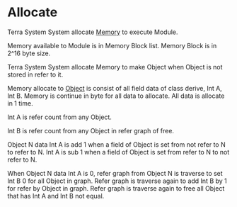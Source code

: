 # **Allocate**




Terra System System allocate [Memory](../../../Execute/System/Memory/a.md) to execute Module.



Memory available to Module is in Memory Block list.
Memory Block is in 2^16 byte size.



Terra System System allocate Memory to make Object when Object is not stored in refer to it.



Memory allocate to [Object](../../../Class/Object/a.md) is consist of all field data of class derive,
Int A, Int B.
Memory is continue in byte for all data to allocate.
All data is allocate in 1 time.





Int A is refer count from any Object.


Int B is refer count from any Object in refer graph of free.



Object N data Int A is add 1 when a field of Object is set from not refer to N to refer to N.
Int A is sub 1 when a field of Object is set from refer to N to not refer to N.


When Object N data Int A is 0, refer graph from Object N is traverse to set Int B 0 for all Object in graph.
Refer graph is traverse again to add Int B by 1 for refer by Object in graph.
Refer graph is traverse again to free all Object that has Int A and Int B not equal.